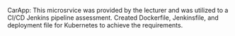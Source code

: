 CarApp: This microsrvice was provided by the lecturer and was utilized to a CI/CD Jenkins pipeline assessment. Created Dockerfile, Jenkinsfile, and deployment file for Kubernetes to achieve the requirements.
